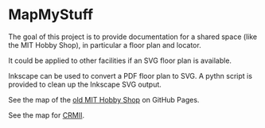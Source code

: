 # MapMyStuff

The goal of this project is to provide documentation for a shared
space (like the MIT Hobby Shop), in particular a floor plan and
locator.

It could be applied to other facilities if an SVG floor plan is
available.

Inkscape can be used to convert a PDF floor plan to SVG.  A pythn
script is provided to clean up the Inkscape SVG output.


See the map of the
[old MIT Hobby Shop](https://MarkNahabedian.github.io/MapMyStuff/Facilities/HobbyShop-DuPont/floor_plan.html)
on GitHub Pages.

See the map for
[CRMII](https://MarkNahabedian.github.io/MapMyStuff/Facilities/CRMII/floor_plan.html).
